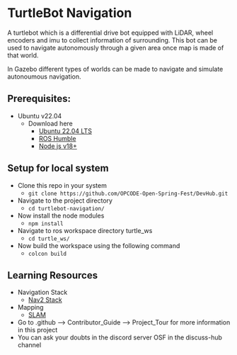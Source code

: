 # TurtleBot Navigation
  A turtlebot which is a differential drive bot equipped with LiDAR, wheel encoders and imu to collect information of surrounding. This bot can be used to navigate autonomously through a given area once map is made of that world.

  In Gazebo different types of worlds can be made to navigate and simulate autonoumous navigation.

## Prerequisites:

- Ubuntu v22.04
  - Download here
    - [Ubuntu 22.04 LTS](https://ubuntu.com/download/desktop)
    - [ROS Humble](https://docs.ros.org/en/humble/Installation/Ubuntu-Install-Debians.html)
    - [Node js v18+](https://www.digitalocean.com/community/tutorials/how-to-install-node-js-on-ubuntu-20-04#option-3-installing-node-using-the-node-version-manager)

## Setup for local system

- Clone this repo in your system
  - `git clone https://github.com/OPCODE-Open-Spring-Fest/DevHub.git`
- Navigate to the project directory
  - `cd turtlebot-navigation/`
- Now install the node modules
  - `npm install`
- Navigate to ros workspace directory turtle_ws
    - `cd turtle_ws/`
- Now build the workspace using the following command
  - `colcon build`
  <!-- - Please check all the dependencies written in "<depend>package_name</depend>" in package.xml file present in src->turtlebot3_fake_node, src->turtlebot3_gazebo and src->simulations. If anyone of them is not installed they can cause error while setup. -->


## Learning Resources

- Navigation Stack
  - [Nav2 Stack](https://navigation.ros.org/getting_started/index.html)
- Mapping
  - [SLAM](https://navigation.ros.org/tutorials/docs/navigation2_with_slam.html)
- Go to .github --> Contributor_Guide --> Project_Tour for more information in this project
- You can ask your doubts in the discord server OSF in the discuss-hub channel
  

